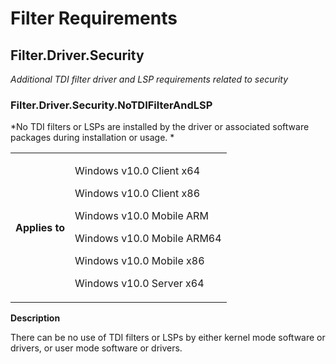 <span id="_Toc351729008" class="anchor"><span id="_Toc399248872" class="anchor"><span id="_Toc444291050" class="anchor"></span></span></span>Filter Requirements
================================================================================================================================================================

<span id="_Toc399248896" class="anchor"><span id="_Toc444291076" class="anchor"></span></span>Filter.Driver.Security
--------------------------------------------------------------------------------------------------------------------

*Additional TDI filter driver and LSP requirements related to security*

### <span id="_Toc399248897" class="anchor"><span id="_Toc444291077" class="anchor"></span></span>Filter.Driver.Security.NoTDIFilterAndLSP

*No TDI filters or LSPs are installed by the driver or associated software packages during installation or usage. *

<table><tr><th>Applies to</th><td><p>Windows v10.0 Client x64</p>
                                          
<p>Windows v10.0 Client x86</p>
                                          
<p>Windows v10.0 Mobile ARM</p>
                                          
<p>Windows v10.0 Mobile ARM64</p>
                                          
<p>Windows v10.0 Mobile x86</p>
                                          
<p>Windows v10.0 Server x64</p>
</td></tr></table>

**Description**

There can be no use of TDI filters or LSPs by either kernel mode software or drivers, or user mode software or drivers.
